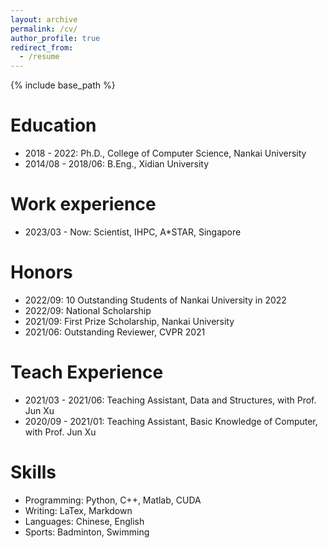 ```yaml
---
layout: archive
permalink: /cv/
author_profile: true
redirect_from:
  - /resume
---
```


{% include base_path %}

Education
======
* 2018 - 2022: Ph.D., College of Computer Science, Nankai University
* 2014/08 - 2018/06: B.Eng., Xidian University

Work experience
======
* 2023/03 - Now: Scientist, IHPC, A*STAR, Singapore


Honors
=====
* 2022/09: 10 Outstanding Students of Nankai University in 2022
* 2022/09: National Scholarship
* 2021/09: First Prize Scholarship, Nankai University
* 2021/06: Outstanding Reviewer, CVPR 2021

Teach Experience
======
* 2021/03 - 2021/06: Teaching Assistant, Data and Structures, with Prof. Jun Xu
* 2020/09 - 2021/01: Teaching Assistant, Basic Knowledge of Computer, with Prof. Jun Xu

Skills
======
* Programming: Python, C++, Matlab, CUDA
* Writing: LaTex, Markdown
* Languages: Chinese, English
* Sports: Badminton, Swimming

